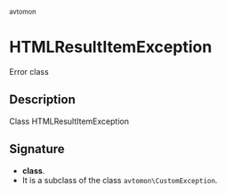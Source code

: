 <small> avtomon </small>

HTMLResultItemException
=======================

Error class

Description
-----------

Class HTMLResultItemException

Signature
---------

- **class**.
- It is a subclass of the class `avtomon\CustomException`.
